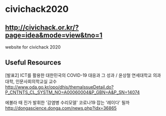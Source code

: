 # civichack2020

## http://civichack.or.kr/?page=idea&mode=view&tno=1

website for civichack 2020

## Useful Resources

[발표2] ICT를 활용한 대한민국의 COVID-19 대응과 그 성과 / 윤상철 연세대학교 의과대학, 인문사회의학교실 교수
http://www.oda.go.kr/opo/dhis/themaIssueDetail.do?P_CNTNTS_CL_SYSTM_NO=A00060004&P_GBN=A&P_SN=14074

에볼라 때 진가 발휘한 '감염병 수리모델' 코로나19 잡는 '레이다' 될까
http://dongascience.donga.com/news.php?idx=36865
